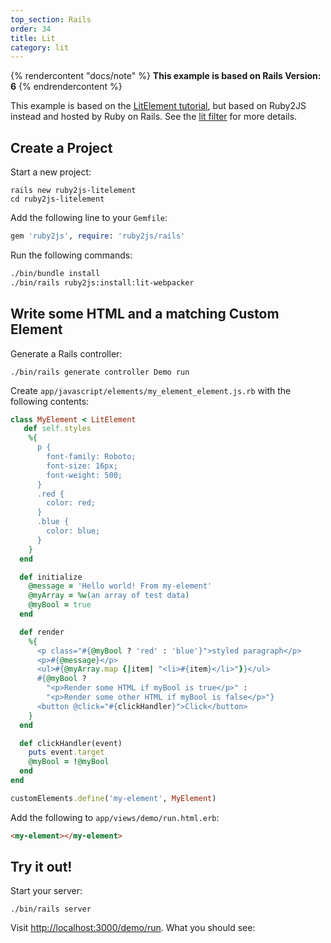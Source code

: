```yaml
---
top_section: Rails
order: 34
title: Lit
category: lit
---
```


{% rendercontent "docs/note" %}
**This example is based on Rails Version: 6**
{% endrendercontent %}

This example is based on the 
[LitElement tutorial](https://lit-element.polymer-project.org/try/style), but
based on Ruby2JS instead and hosted by Ruby on Rails.  See the
[lit filter](../../docs/filters/lit) for more details.

## Create a Project

Start a new project:

```
rails new ruby2js-litelement
cd ruby2js-litelement
```

Add the following line to your `Gemfile`:

```ruby
gem 'ruby2js', require: 'ruby2js/rails'
```

Run the following commands:

```sh
./bin/bundle install
./bin/rails ruby2js:install:lit-webpacker
```

## Write some HTML and a matching Custom Element

Generate a Rails controller:

```
./bin/rails generate controller Demo run
```

Create `app/javascript/elements/my_element_element.js.rb` with the following
contents:

<div data-controller="combo" data-options='{
  "eslevel": 2022,
  "filters": ["esm", "lit", "functions"]
}'></div>

```ruby
class MyElement < LitElement
   def self.styles
    %{
      p {
        font-family: Roboto;
        font-size: 16px;
        font-weight: 500;
      }
      .red {
        color: red;
      }
      .blue {
        color: blue;
      }
    }
  end

  def initialize
    @message = 'Hello world! From my-element'
    @myArray = %w(an array of test data)
    @myBool = true
  end

  def render
    %{
      <p class="#{@myBool ? 'red' : 'blue'}">styled paragraph</p>
      <p>#{@message}</p>
      <ul>#{@myArray.map {|item| "<li>#{item}</li>"}}</ul>
      #{@myBool ?
        "<p>Render some HTML if myBool is true</p>" :
        "<p>Render some other HTML if myBool is false</p>"}
      <button @click="#{clickHandler}">Click</button>
    }
  end

  def clickHandler(event)
    puts event.target
    @myBool = !@myBool
  end
end

customElements.define('my-element', MyElement)
```

Add the following to `app/views/demo/run.html.erb`:

```html
<my-element></my-element>
```

## Try it out!

Start your server:

```
./bin/rails server
```

Visit <http://localhost:3000/demo/run>.  What you should see:

<p data-controller="eval" data-html="div.language-html"></p>
